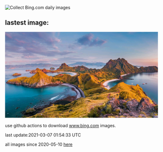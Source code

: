 ![Collect Bing.com daily images](https://github.com/counter2015/bing-daily-images/workflows/Collect%20Bing.com%20daily%20images/badge.svg)
## lastest image:
![](images/PadarIsland.jpg)

use github actions to download www.bing.com images.

last update:2021-03-07 01:54:33 UTC

all images since 2020-05-10 [here](https://github.com/counter2015/bing-daily-images/tree/master/images) 
